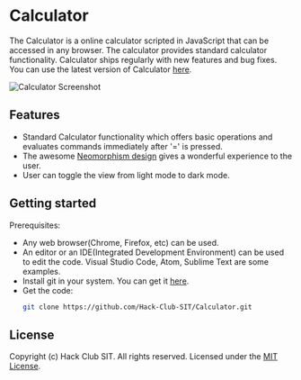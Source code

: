 # Calculator
The Calculator is a online calculator scripted in JavaScript that can be accessed in any browser.
The calculator provides standard calculator functionality.
Calculator ships regularly with new features and bug fixes. You can use the latest version of Calculator [here](https://calculateit.netlify.app).

  ![Calculator Screenshot](https://ishanbagchi.github.io/ishanbagchi/calculator/images/calculator-light.PNG)
## Features
- Standard Calculator functionality which offers basic operations and evaluates commands immediately after '=' is pressed.
- The awesome [Neomorphism design](https://medium.com/@s.jagoori/design-trends-neumorphism-59a9ba9d9284) gives a wonderful experience to the user.
- User can toggle the view from light mode to dark mode.
## Getting started
Prerequisites:
- Any web browser(Chrome, Firefox, etc) can be used.
- An editor or an IDE(Integrated Development Environment) can be used to edit the code. Visual Studio Code, Atom, Sublime Text are some examples.
- Install git in your system. You can get it [here](https://git-scm.com/downloads).
- Get the code:
    ```bash
    git clone https://github.com/Hack-Club-SIT/Calculator.git
    ```
    
## License
Copyright (c) Hack Club SIT. All rights reserved.
Licensed under the [MIT License](./LICENSE).